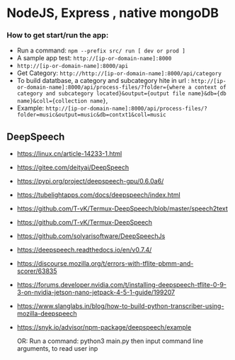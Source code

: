 # NodeJS, Express , native mongoDB

### How to get start/run the app:
- Run a command: `npm --prefix src/ run [ dev or prod ]`
- A sample app test: `http://[ip-or-domain-name]:8000`
- `http://[ip-or-domain-name]:8000/api`
- Get Category: `http://http://[ip-or-domain-name]:8000/api/category`
- To build datatbase, a category and subcategory hite in url : `http://[ip-or-domain-name]:8000/api/process-files/?folder={where a context of category and subcategory located}&output={output file name}&db={db name}&coll={collection name}`, 
- Example: `http://[ip-or-domain-name]:8000/api/process-files/?folder=music&output=music&db=contxt1&coll=music`

## DeepSpeech

- https://linux.cn/article-14233-1.html
- https://gitee.com/deityai/DeepSpeech
- https://pypi.org/project/deepspeech-gpu/0.6.0a6/
- https://tubelightapps.com/docs/deepspeech/index.html
- https://github.com/T-vK/Termux-DeepSpeech/blob/master/speech2text
- https://github.com/T-vK/Termux-DeepSpeech
- https://github.com/solyarisoftware/DeepSpeechJs
- https://deepspeech.readthedocs.io/en/v0.7.4/
- https://discourse.mozilla.org/t/errors-with-tflite-pbmm-and-scorer/63835
- https://forums.developer.nvidia.com/t/installing-deepspeech-tflite-0-9-3-on-nvidia-jetson-nano-jetpack-4-5-1-guide/199207
- https://www.slanglabs.in/blog/how-to-build-python-transcriber-using-mozilla-deepspeech
- https://snyk.io/advisor/npm-package/deepspeech/example






    
    OR:
    Run a command: python3 main.py then input command line arguments, to read user inp